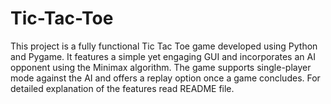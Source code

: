 # Tic-Tac-Toe
This project is a fully functional Tic Tac Toe game developed using Python and Pygame. It features a simple yet engaging GUI and incorporates an AI opponent using the Minimax algorithm. The game supports single-player mode against the AI and offers a replay option once a game concludes. For detailed explanation of the features read README file.
